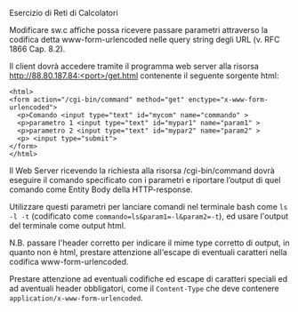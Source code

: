 Esercizio di Reti di Calcolatori

Modificare sw.c affiche possa ricevere passare parametri attraverso la codifica detta www-form-urlencoded nelle query string degli URL (v. RFC 1866 Cap. 8.2).

Il client dovrà accedere tramite il programma web server alla risorsa http://88.80.187.84:<port>/get.html contenente il seguente sorgente html:

```
<html>
<form action="/cgi-bin/command" method="get" enctype="x-www-form-urlencoded">
  <p>Comando <input type="text" id="mycom" name="commando" >
  <p>parametro 1 <input type="text" id="mypar1" name="param1" >
  <p>parametro 2 <input type="text" id="mypar2" name="param2" >
  <p> <input type="submit">
</form>
</html>
```

Il Web Server ricevendo la richiesta alla risorsa /cgi-bin/command dovrà eseguire il comando specificato con i parametri e riportare l’output di quel comando come Entity Body della HTTP-response.

Utilizzare questi parametri per lanciare comandi nel terminale bash come `ls -l -t` (codificato come `commando=ls&param1=-l&param2=-t`), ed usare l'output del terminale come output html.

N.B. passare l'header corretto per indicare il mime type corretto di output, in quanto non è html, prestare attenzione all'escape di eventuali caratteri nella codifica www-form-urlencoded.

Prestare attenzione ad eventuali codifiche ed escape di caratteri speciali ed ad aventuali header obbligatori, come il `Content-Type` che deve contenere `application/x-www-form-urlencoded`.
